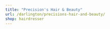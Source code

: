 ```yaml
---
title: "Precision's Hair & Beauty"
url: /darlington/precisions-hair-and-beauty/
shop: hairdresser
---
```

